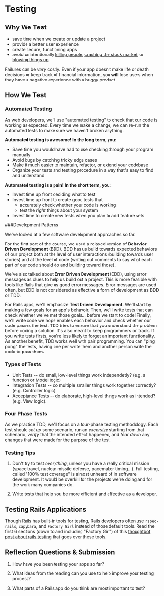 # Testing

## Why We Test

- save time when we create or update a project
- provide a better user experience
- create secure, functioning apps
- avoid unintentionally [killing people](https://en.wikipedia.org/wiki/Therac-25), [crashing the stock market](http://money.cnn.com/2012/08/09/technology/knight-expensive-computer-bug/), or [blowing things up](https://en.wikipedia.org/wiki/Cluster_(spacecraft)#Launch_failure)

Failures can be *very* costly.  Even if your app doesn't make life or death decisions or keep track of financial information, you **will** lose users when they have a negative experience with a buggy product.

## How We Test

### Automated Testing

As web developers, we'll use "automated testing" to check that our code is working as expected. Every time we make a change, we can re-run the automated tests to make sure we haven't broken anything.

**Automated testing is awesome! In the long term, you:**

* Save time you would have had to use checking through your program manually
* Avoid bugs by catching tricky edge cases
* Make it much easier to maintain, refactor, or extend your codebase
* Organize your tests and testing procedure in a way that's easy to find and understand


**Automated testing is a pain! In the short term, you:**

* Invest time up front deciding what to test
* Invest time up front to create good tests that
   * accurately check whether your code is working
   * test the _right_ things about your system
* Invest time to create new tests when you plan to add feature sets


###Development Patterns

We've looked at a few software development approaches so far.

For the first part of the course, we used a relaxed version of **Behavior Driven Development** (BDD). BDD has us build towards expected behaviors of our project both at the level of user interactions (building towards user stories) and at the level of code (writing out comments to say what each part of our code should do and building toward those).

We've also talked about **Error Driven Development** (EDD), using error messages as clues to help us build out a project. This is more feasible with tools like Rails that give us good error messages.  Error messages are used often, but EDD is not considered as effective a form of development as BDD or TDD.

For Rails apps, we'll emphasize **Test Driven Development**. We'll start by making a few goals for an app's behavoir.  Then, we'll write tests that can check whether we've met those goals... before we start to code! Finally, we'll write code we hope enables each behavior and check whether our code passes the test.   TDD tries to ensure that you understand the problem before coding a solution. It's also meant to keep programmers on track. If you write tests firsts, you're less likely to forget an important functionality.  As another benefit, TDD works well with pair programming.  You can "ping pong" the tests, having one per write them and another person write the code to pass them.


### Types of Tests

* Unit Tests -- do small, low-level things work independetly? (e.g. a function or Model logic)
* Integration Tests -- do multiple smaller things work together correctly? (e.g. Controller logic)
* Acceptance Tests -- do elaborate, high-level things work as intended? (e.g. View logic).


### Four Phase Tests

As we practice TDD, we'll focus on a four-phase testing methodology. Each test should *set up* some scenario, run an *excersize* starting from that schenario, *verify* that the intended effect happened, and *tear down* any changes that were made for the purpose of the test.

### Testing Tips

1. Don't try to test _everything_, unless you have a really critical mission (space travel, nuclear missile defense, pacemaker timing...).  Full testing, called "100% test coverage" is almost unheard of in software development. It would be overkill for the projects we're doing and for the work many companies do.

2. Write tests that help you be more efficient and effective as a developer.

## Testing Rails Applications

Though Rails has built-in tools for testing, Rails developers often use `rspec-rails`, `capybara`, and `Factory Girl` instead of those default tools.  Read the first 6 sections (down to and including "Factory Girl") of this [thoughtbot post about rails testing](https://thoughtbot.com/) that goes over these tools.

## Reflection Questions & Submission

1. How have you been testing your apps so far?  

1. What ideas from the reading can you use to help improve your testing process?

1. What parts of a Rails app do you think are most important to test?
